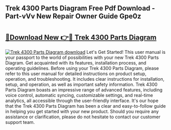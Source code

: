 ## Trek 4300 Parts Diagram Free Pdf Download - Part-vVv New Repair Owner Guide Gpe0z

# <h2><a href="http://dfleme.blite.top/?on=Trek+4300+Parts+Diagram">🔗Download New 👉🔴 Trek 4300 Parts Diagram</a></h2>

[![Trek 4300 Parts Diagram download](https://i.imgur.com/lujVjoI.png)](http://dfleme.blite.top/?on=Trek+4300+Parts+Diagram)
Let's Get Started! This user manual is your passport to the world of possibilities with your new Trek 4300 Parts Diagram. Get acquainted with its features, installation process, and operating guidelines. Before using your Trek 4300 Parts Diagram, please refer to this user manual for detailed instructions on product setup, operation, and troubleshooting. It includes clear instructions for installation, setup, and operation, as well as important safety information. Trek 4300 Parts Diagram boasts an impressive range of advanced features, including voice control, automatic syncing, customizable settings, and real-time analytics, all accessible through the user-friendly interface. It's our hope that the Trek 4300 Parts Diagram has been a clear and easy-to-follow guide in helping you get started with your new product. Should you require any assistance or clarification, please do not hesitate to contact our customer support team.
